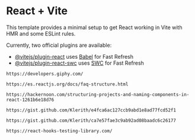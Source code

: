 # React + Vite

This template provides a minimal setup to get React working in Vite with HMR and some ESLint rules.

Currently, two official plugins are available:

- [@vitejs/plugin-react](https://github.com/vitejs/vite-plugin-react/blob/main/packages/plugin-react/README.md) uses [Babel](https://babeljs.io/) for Fast Refresh
- [@vitejs/plugin-react-swc](https://github.com/vitejs/vite-plugin-react-swc) uses [SWC](https://swc.rs/) for Fast Refresh

`https://developers.giphy.com/`

`https://es.reactjs.org/docs/faq-structure.html`

`https://hackernoon.com/structuring-projects-and-naming-components-in-react-1261b6e18d76`

`https://gist.github.com/Klerith/e4fca6ac127ccb9abd1e8ad77fcd52f1`

`https://gist.github.com/Klerith/ca7e57fae3c9ab92ad08baadc6c26177`

`https://react-hooks-testing-library.com/`